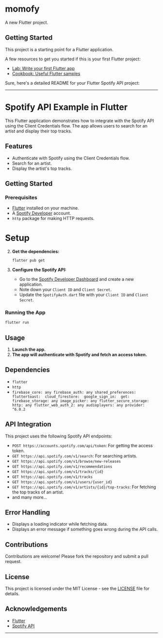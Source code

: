 # momofy

A new Flutter project.

## Getting Started

This project is a starting point for a Flutter application.

A few resources to get you started if this is your first Flutter project:

- [Lab: Write your first Flutter app](https://docs.flutter.dev/get-started/codelab)
- [Cookbook: Useful Flutter samples](https://docs.flutter.dev/cookbook)

Sure, here's a detailed README for your Flutter Spotify API project:

---

# Spotify API Example in Flutter

This Flutter application demonstrates how to integrate with the Spotify API using the Client Credentials flow. The app allows users to search for an artist and display their top tracks.

## Features

- Authenticate with Spotify using the Client Credentials flow.
- Search for an artist.
- Display the artist's top tracks.

## Getting Started

### Prerequisites

- [Flutter](https://flutter.dev/docs/get-started/install) installed on your machine.
- A [Spotify Developer](https://developer.spotify.com/) account.
- `http` package for making HTTP requests.

# Setup


2. **Get the dependencies:**
   ```sh
   flutter pub get
   ```

3. **Configure the Spotify API:**
   - Go to the [Spotify Developer Dashboard](https://developer.spotify.com/dashboard/applications) and create a new application.
   - Note down your `Client ID` and `Client Secret`.
   - Update the `SpotifyAuth.dart` file with your `Client ID` and `Client Secret`.

### Running the App

```sh
flutter run
```

## Usage

1. **Launch the app.**
2. **The app will authenticate with Spotify and fetch an access token.**

## Dependencies

- `flutter`
- `http`
- `firebase_core: any
  firebase_auth: any
  shared_preferences: 
  fluttertoast: 
  cloud_firestore: 
  google_sign_in: 
  get: 
  firebase_storage: any
  image_picker: any
  flutter_secure_storage:
  http: any
  flutter_web_auth_2: any
  audioplayers: any
  provider: ^6.0.2`

## API Integration

This project uses the following Spotify API endpoints:

- `POST https://accounts.spotify.com/api/token`: For getting the access token.
- `GET https://api.spotify.com/v1/search`: For searching artists.
- `GET https://api.spotify.com/v1/browse/new-releases`
- `GET https://api.spotify.com/v1/recommendations`
- `GET https://api.spotify.com/v1/tracks/{id}`
- `GET https://api.spotify.com/v1/tracks`
- `GET https://api.spotify.com/v1/users/{user_id}`
- `GET https://api.spotify.com/v1/artists/{id}/top-tracks`: For fetching the top tracks of an artist.
- and many more...

## Error Handling

- Displays a loading indicator while fetching data.
- Displays an error message if something goes wrong during the API calls.

## Contributions

Contributions are welcome! Please fork the repository and submit a pull request.

## License

This project is licensed under the MIT License - see the [LICENSE](LICENSE) file for details.

## Acknowledgements

- [Flutter](https://flutter.dev/)
- [Spotify API](https://developer.spotify.com/documentation/web-api/)

---
